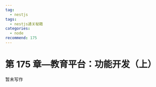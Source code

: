 ```yaml
---
tag:
  - nestjs
tags:
  - nestjs通关秘籍
categories:
  - node
recommend: 175
---
```


# 第 175 章—教育平台：功能开发（上）

暂未写作
